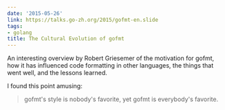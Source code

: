 ```yaml
---
date: '2015-05-26'
link: https://talks.go-zh.org/2015/gofmt-en.slide
tags:
- golang
title: The Cultural Evolution of gofmt
---
```


An interesting overview by Robert Griesemer of the motivation for gofmt, how it has influenced code formatting in other languages, the things that went well, and the lessons learned.

I found this point amusing:

>gofmt's style is nobody's favorite, yet gofmt is everybody's favorite.
